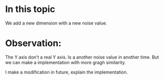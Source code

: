 # In this topic
We add a new dimension with a new noise value.

# Observation:
The Y axis don't a real Y axis. Is a another noise value in another time. But we can make a implementation with more gragh similarity.

I make a modification in future, explain the implementation.